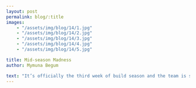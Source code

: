 ```yaml
---
layout: post
permalink: blog/:title
images:
    - "/assets/img/blog/14/1.jpg"
    - "/assets/img/blog/14/2.jpg"
    - "/assets/img/blog/14/3.jpg"
    - "/assets/img/blog/14/4.jpg"
    - "/assets/img/blog/14/5.jpg"

title: Mid-season Madness
author: Mymuna Begum

text: "It’s officially the third week of build season and the team is scrambling to complete the CAD of the robot. Though the prototyping of the rope climbing mechanism and indexer is still underway, the team is now manufacturing this year's official chassis. With all the hectic building occurring in the lab, the programmers took to the halls with a practice robot to test their autonomous code which worked as intended. All in all, it was a day well spent for all of us!"
---
```

